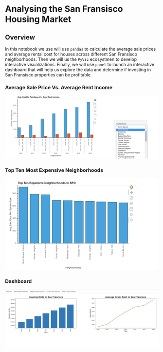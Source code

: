 # Analysing the San Fransisco Housing Market
## Overview
In this notebook we use will use `pandas` to calculate the average sale prices and average rental cost for houses across different San Fransisco neighborhoods. Then we will us the `PyViz` ecosystmen to develop interactive visualizations. Finally, we will use `panel` to launch an interactive dashboard that will help us explore the data and determine if investing in San Fransisco properties can be profitable. 

### Average Sale Price Vs. Average Rent Income

![first_image](images/purchase_cost_vs_rent_income.png)


### Top Ten Most Expensive Neighborhoods

![second_image](images/most_expensive_areas.png)

### Dashboard

![third_image](images/dashboard.png)
